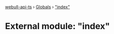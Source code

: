 [webull-api-ts](../README.md) › [Globals](../globals.md) › ["index"](_index_.md)

# External module: "index"


